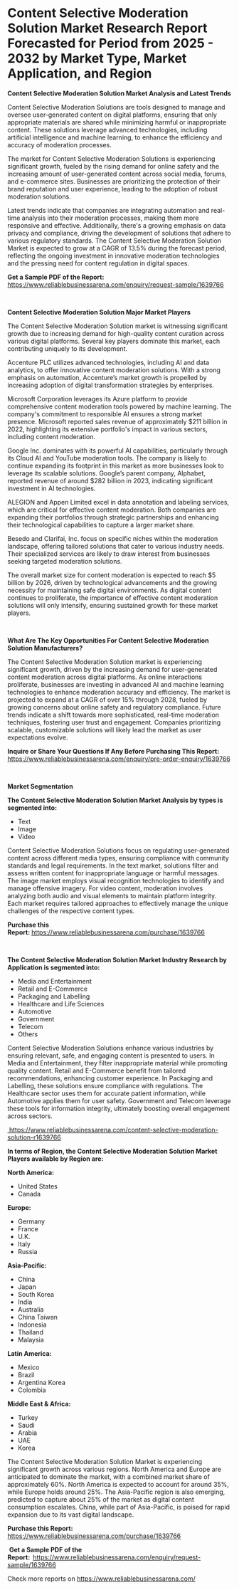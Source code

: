 <p><h1>Content Selective Moderation Solution Market Research Report Forecasted for Period from 2025 -  2032 by Market Type, Market Application, and Region</h1></p><p><strong>Content Selective Moderation Solution Market Analysis and Latest Trends</strong></p>
<p><p>Content Selective Moderation Solutions are tools designed to manage and oversee user-generated content on digital platforms, ensuring that only appropriate materials are shared while minimizing harmful or inappropriate content. These solutions leverage advanced technologies, including artificial intelligence and machine learning, to enhance the efficiency and accuracy of moderation processes.</p><p>The market for Content Selective Moderation Solutions is experiencing significant growth, fueled by the rising demand for online safety and the increasing amount of user-generated content across social media, forums, and e-commerce sites. Businesses are prioritizing the protection of their brand reputation and user experience, leading to the adoption of robust moderation solutions.</p><p>Latest trends indicate that companies are integrating automation and real-time analysis into their moderation processes, making them more responsive and effective. Additionally, there's a growing emphasis on data privacy and compliance, driving the development of solutions that adhere to various regulatory standards. The Content Selective Moderation Solution Market is expected to grow at a CAGR of 13.5% during the forecast period, reflecting the ongoing investment in innovative moderation technologies and the pressing need for content regulation in digital spaces.</p></p>
<p><strong>Get a Sample PDF of the Report:&nbsp;</strong> <a href="https://www.reliablebusinessarena.com/enquiry/request-sample/1639766?utm_campaign=2924&utm_medium=2&utm_source=Github&utm_content=ia&utm_term=11032025&utm_id=content-selective-moderation-solution">https://www.reliablebusinessarena.com/enquiry/request-sample/1639766</a></p>
<p>&nbsp;</p>
<p><strong>Content Selective Moderation Solution Major Market Players</strong></p>
<p><p>The Content Selective Moderation Solution market is witnessing significant growth due to increasing demand for high-quality content curation across various digital platforms. Several key players dominate this market, each contributing uniquely to its development.</p><p>Accenture PLC utilizes advanced technologies, including AI and data analytics, to offer innovative content moderation solutions. With a strong emphasis on automation, Accenture’s market growth is propelled by increasing adoption of digital transformation strategies by enterprises.</p><p>Microsoft Corporation leverages its Azure platform to provide comprehensive content moderation tools powered by machine learning. The company's commitment to responsible AI ensures a strong market presence. Microsoft reported sales revenue of approximately $211 billion in 2022, highlighting its extensive portfolio's impact in various sectors, including content moderation.</p><p>Google Inc. dominates with its powerful AI capabilities, particularly through its Cloud AI and YouTube moderation tools. The company is likely to continue expanding its footprint in this market as more businesses look to leverage its scalable solutions. Google’s parent company, Alphabet, reported revenue of around $282 billion in 2023, indicating significant investment in AI technologies.</p><p>ALEGION and Appen Limited excel in data annotation and labeling services, which are critical for effective content moderation. Both companies are expanding their portfolios through strategic partnerships and enhancing their technological capabilities to capture a larger market share.</p><p>Besedo and Clarifai, Inc. focus on specific niches within the moderation landscape, offering tailored solutions that cater to various industry needs. Their specialized services are likely to draw interest from businesses seeking targeted moderation solutions.</p><p>The overall market size for content moderation is expected to reach $5 billion by 2026, driven by technological advancements and the growing necessity for maintaining safe digital environments. As digital content continues to proliferate, the importance of effective content moderation solutions will only intensify, ensuring sustained growth for these market players.</p></p>
<p>&nbsp;</p>
<p><strong>What Are The Key Opportunities For Content Selective Moderation Solution Manufacturers?</strong></p>
<p><p>The Content Selective Moderation Solution market is experiencing significant growth, driven by the increasing demand for user-generated content moderation across digital platforms. As online interactions proliferate, businesses are investing in advanced AI and machine learning technologies to enhance moderation accuracy and efficiency. The market is projected to expand at a CAGR of over 15% through 2028, fueled by growing concerns about online safety and regulatory compliance. Future trends indicate a shift towards more sophisticated, real-time moderation techniques, fostering user trust and engagement. Companies prioritizing scalable, customizable solutions will likely lead the market as user expectations evolve.</p></p>
<p><strong>Inquire or Share Your Questions If Any Before Purchasing This Report:</strong> <a href="https://www.reliablebusinessarena.com/enquiry/pre-order-enquiry/1639766?utm_campaign=2924&utm_medium=2&utm_source=Github&utm_content=ia&utm_term=11032025&utm_id=content-selective-moderation-solution">https://www.reliablebusinessarena.com/enquiry/pre-order-enquiry/1639766</a></p>
<p>&nbsp;</p>
<p><strong>Market Segmentation</strong></p>
<p><strong>The Content Selective Moderation Solution Market Analysis by types is segmented into:</strong></p>
<p><ul><li>Text</li><li>Image</li><li>Video</li></ul></p>
<p><p>Content Selective Moderation Solutions focus on regulating user-generated content across different media types, ensuring compliance with community standards and legal requirements. In the text market, solutions filter and assess written content for inappropriate language or harmful messages. The image market employs visual recognition technologies to identify and manage offensive imagery. For video content, moderation involves analyzing both audio and visual elements to maintain platform integrity. Each market requires tailored approaches to effectively manage the unique challenges of the respective content types.</p></p>
<p><strong>Purchase this Report:&nbsp;</strong><a href="https://www.reliablebusinessarena.com/purchase/1639766?utm_campaign=2924&utm_medium=2&utm_source=Github&utm_content=ia&utm_term=11032025&utm_id=content-selective-moderation-solution">https://www.reliablebusinessarena.com/purchase/1639766</a></p>
<p>&nbsp;</p>
<p><strong>The Content Selective Moderation Solution Market Industry Research by Application is segmented into:</strong></p>
<p><ul><li>Media and Entertainment</li><li>Retail and E-Commerce</li><li>Packaging and Labelling</li><li>Healthcare and Life Sciences</li><li>Automotive</li><li>Government</li><li>Telecom</li><li>Others</li></ul></p>
<p><p>Content Selective Moderation Solutions enhance various industries by ensuring relevant, safe, and engaging content is presented to users. In Media and Entertainment, they filter inappropriate material while promoting quality content. Retail and E-Commerce benefit from tailored recommendations, enhancing customer experience. In Packaging and Labelling, these solutions ensure compliance with regulations. The Healthcare sector uses them for accurate patient information, while Automotive applies them for user safety. Government and Telecom leverage these tools for information integrity, ultimately boosting overall engagement across sectors.</p></p>
<p><a href="https://www.reliablebusinessarena.com/content-selective-moderation-solution-r1639766?utm_campaign=2924&utm_medium=2&utm_source=Github&utm_content=ia&utm_term=11032025&utm_id=content-selective-moderation-solution">&nbsp;https://www.reliablebusinessarena.com/content-selective-moderation-solution-r1639766</a></p>
<p><strong>In terms of Region, the Content Selective Moderation Solution Market Players available by Region are:</strong></p>
<p>
    <p> <strong> North America: </strong>
        <ul>
            <li>United States</li>
            <li>Canada</li>
        </ul>
        </p> 
    <p> <strong> Europe: </strong>
        <ul>
            <li>Germany</li>
            <li>France</li>
            <li>U.K.</li>
            <li>Italy</li>
            <li>Russia</li>
        </ul>
        </p> 
    <p> <strong> Asia-Pacific: </strong>
        <ul>
            <li>China</li>
            <li>Japan</li>
            <li>South Korea</li>
            <li>India</li>
            <li>Australia</li>
            <li>China Taiwan</li>
            <li>Indonesia</li>
            <li>Thailand</li>
            <li>Malaysia</li>
        </ul>
        </p> 
    <p> <strong> Latin America: </strong>
        <ul>
            <li>Mexico</li>
            <li>Brazil</li>
            <li>Argentina Korea</li>
            <li>Colombia</li>
        </ul>
        </p> 
    <p> <strong> Middle East & Africa: </strong>
        <ul>
            <li>Turkey</li>
            <li>Saudi</li>
            <li>Arabia</li>
            <li>UAE</li>
            <li>Korea</li>
        </ul>
    </p>
    </p>
<p><p>The Content Selective Moderation Solution Market is experiencing significant growth across various regions. North America and Europe are anticipated to dominate the market, with a combined market share of approximately 60%. North America is expected to account for around 35%, while Europe holds around 25%. The Asia-Pacific region is also emerging, predicted to capture about 25% of the market as digital content consumption escalates. China, while part of Asia-Pacific, is poised for rapid expansion due to its vast digital landscape.</p></p>
<p><strong>Purchase this Report: </strong><a href="https://www.reliablebusinessarena.com/purchase/1639766?utm_campaign=2924&utm_medium=2&utm_source=Github&utm_content=ia&utm_term=11032025&utm_id=content-selective-moderation-solution">https://www.reliablebusinessarena.com/purchase/1639766</a></p>
<p>&nbsp;<strong>Get a Sample PDF of the Report:&nbsp;&nbsp;</strong><a href="https://www.reliablebusinessarena.com/enquiry/request-sample/1639766?utm_campaign=2924&utm_medium=2&utm_source=Github&utm_content=ia&utm_term=11032025&utm_id=content-selective-moderation-solution">https://www.reliablebusinessarena.com/enquiry/request-sample/1639766</a></p>
<p><strong></strong></p>
<p>Check more reports on <a href="https://www.reliablebusinessarena.com/?utm_campaign=2924&utm_medium=2&utm_source=Github&utm_content=ia&utm_term=11032025&utm_id=content-selective-moderation-solution">https://www.reliablebusinessarena.com/</a></p>